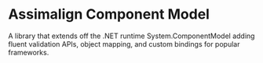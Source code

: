 # Assimalign Component Model
A library that extends off the .NET runtime System.ComponentModel adding fluent validation APIs, object mapping, and custom bindings for popular frameworks.